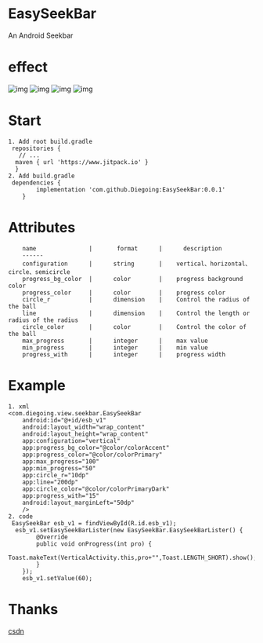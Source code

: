 # EasySeekBar
An Android Seekbar
# effect
![img](https://github.com/Diegoing/EasySeekBar/blob/master/gifs/seekbar.gif)
![img](https://github.com/Diegoing/EasySeekBar/blob/master/gifs/seekbar1.gif)
![img](https://github.com/Diegoing/EasySeekBar/blob/master/gifs/seekbar2.gif)
![img](https://github.com/Diegoing/EasySeekBar/blob/master/gifs/seekbar3.gif)
# Start
    1. Add root build.gradle
     repositories {
       // ...
      maven { url 'https://www.jitpack.io' }
      }
    2. Add build.gradle
     dependencies {
	        implementation 'com.github.Diegoing:EasySeekBar:0.0.1'
	    }
# Attributes
        name               |       format      |      description     
        ------
        configuration      |      string       |    vertical、horizontal、circle、semicircle
        progress_bg_color  |      color        |    progress background color
        progress_color     |      color        |    progress color
        circle_r           |      dimension    |    Control the radius of the ball
        line               |      dimension    |    Control the length or radius of the radius
        circle_color       |      color        |    Control the color of the ball
        max_progress       |      integer      |    max value
        min_progress       |      integer      |    min value
        progress_with      |      integer      |    progress width
# Example
    1. xml
    <com.diegoing.view.seekbar.EasySeekBar
        android:id="@+id/esb_v1"
        android:layout_width="wrap_content"
        android:layout_height="wrap_content"
        app:configuration="vertical"
        app:progress_bg_color="@color/colorAccent"
        app:progress_color="@color/colorPrimary"
        app:max_progress="100"
        app:min_progress="50"
        app:circle_r="10dp"
        app:line="200dp"
        app:circle_color="@color/colorPrimaryDark"
        app:progress_with="15"
        android:layout_marginLeft="50dp"
        />
    2. code
     EasySeekBar esb_v1 = findViewById(R.id.esb_v1);
      esb_v1.setEasySeekBarLister(new EasySeekBar.EasySeekBarLister() {
            @Override
            public void onProgress(int pro) {
                Toast.makeText(VerticalActivity.this,pro+"",Toast.LENGTH_SHORT).show();
            }
        });
        esb_v1.setValue(60);
 # Thanks
    
    
  [csdn](https://blog.csdn.net/Diegoing/article/details/86482876)
    
   
